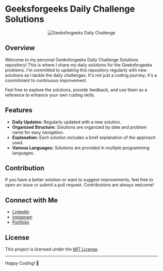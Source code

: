 # Geeksforgeeks Daily Challenge Solutions

<p align="center">
  <img src="https://img.shields.io/badge/Geeksforgeeks-Daily%20Challenge-brightgreen.svg" alt="Geeksforgeeks Daily Challenge">
</p>

## Overview

Welcome to my personal Geeksforgeeks Daily Challenge Solutions repository! This is where I share my daily solutions for the Geeksforgeeks problems. I'm committed to updating this repository regularly with new solutions as I tackle the daily challenges. It's not just a coding journey; it's a commitment to continuous improvement.

Feel free to explore the solutions, provide feedback, and use them as a reference to enhance your own coding skills.

## Features

- **Daily Updates:** Regularly updated with a new solution.
- **Organized Structure:** Solutions are organized by date and problem name for easy navigation.
- **Explanation:** Each solution includes a brief explanation of the approach used.
- **Various Languages:** Solutions are provided in multiple programming languages.

## Contribution

If you have a better solution or want to suggest improvements, feel free to open an issue or submit a pull request. Contributions are always welcome!

## Connect with Me

- [LinkedIn](https://www.linkedin.com/in/pulkitkmathur/)
- [Instagram](https://www.instagram.com/pulkitkumarmathur)
- [Portfolio](https://pulkitmathur.me)

## License

This project is licensed under the [MIT License](LICENSE).

---

Happy Coding! 🚀
